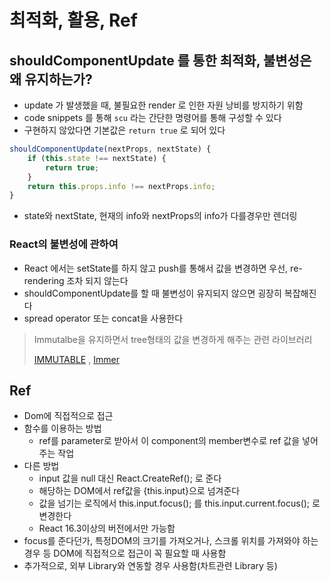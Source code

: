 # 최적화, 활용, Ref

## shouldComponentUpdate 를 통한 최적화, 불변성은 왜 유지하는가?

- update 가 발생했을 때, 불필요한 render 로 인한 자원 낭비를 방지하기 위함
- code snippets 를 통해 `scu` 라는 간단한 명령어를 통해 구성할 수 있다
- 구현하지 않았다면 기본값은 `return true` 로 되어 있다

```jsx
shouldComponentUpdate(nextProps, nextState) {
    if (this.state !== nextState) {
        return true;
    }
    return this.props.info !== nextProps.info;
}
```
- state와 nextState, 현재의 info와 nextProps의 info가 다를경우만 렌더링

### React의 불변성에 관하여
- React 에서는 setState를 하지 않고 push를 통해서 값을 변경하면 우선, re-rendering 조차 되지 않는다
- shouldComponentUpdate를 할 때 불변성이 유지되지 않으면 굉장히 복잡해진다
- spread operator 또는 concat을 사용한다

> Immutalbe을 유지하면서 tree형태의 값을 변경하게 해주는 관련 라이브러리
> 
>[IMMUTABLE](https://facebook.github.io/immutable-js/)
>, [Immer](https://github.com/mweststrate/immer)

## Ref
- Dom에 직접적으로 접근
- 함수를 이용하는 방법
  - ref를 parameter로 받아서 이 component의 member변수로 ref 값을 넣어주는 작업
- 다른 방법
  - input 값을 null 대신 React.CreateRef(); 로 준다
  - 해당하는 DOM에서 ref값을 {this.input}으로 넘겨준다
  - 값을 넘기는 로직에서 this.input.focus(); 를 this.input.current.focus(); 로 변경한다
  - React 16.3이상의 버전에서만 가능함
- focus를 준다던가, 특정DOM의 크기를 가져오거나, 스크롤 위치를 가져와야 하는 경우 등 DOM에 직접적으로 접근이 꼭 필요할 때 사용함
- 추가적으로, 외부 Library와 연동할 경우 사용함(차트관련 Library 등)